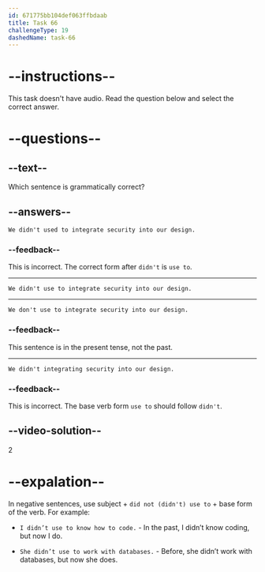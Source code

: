 ```yaml
---
id: 671775bb104def063ffbdaab
title: Task 66
challengeType: 19
dashedName: task-66
---
```


# --instructions--

This task doesn't have audio. Read the question below and select the correct answer.

# --questions--

## --text--

Which sentence is grammatically correct?

## --answers--

`We didn't used to integrate security into our design.`

### --feedback--

This is incorrect. The correct form after `didn't` is `use to`.

---

`We didn't use to integrate security into our design.`

---

`We don't use to integrate security into our design.`

### --feedback--

This sentence is in the present tense, not the past.

---

`We didn't integrating security into our design.`

### --feedback--

This is incorrect. The base verb form `use to` should follow `didn't`.

## --video-solution--

2

# --expalation--

In negative sentences, use subject + `did not (didn't) use to` + base form of the verb. For example:

- `I didn’t use to know how to code.` - In the past, I didn’t know coding, but now I do.

- `She didn’t use to work with databases.` - Before, she didn’t work with databases, but now she does.
